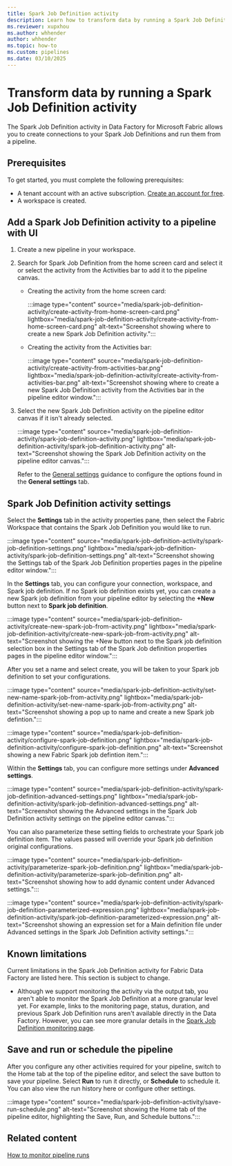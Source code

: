 ```yaml
---
title: Spark Job Definition activity
description: Learn how to transform data by running a Spark Job Definition activity in a pipeline in Data Factory for Microsoft Fabric.
ms.reviewer: xupxhou
ms.author: whhender
author: whhender
ms.topic: how-to
ms.custom: pipelines
ms.date: 03/10/2025
---
```


# Transform data by running a Spark Job Definition activity

The Spark Job Definition activity in Data Factory for Microsoft Fabric allows you to create connections to your Spark Job Definitions and run them from a pipeline.

## Prerequisites

To get started, you must complete the following prerequisites:

- A tenant account with an active subscription. [Create an account for free](../fundamentals/fabric-trial.md).
- A workspace is created.

## Add a Spark Job Definition activity to a pipeline with UI

1. Create a new pipeline in your workspace.
1. Search for Spark Job Definition from the home screen card and select it or select the activity from the Activities bar to add it to the pipeline canvas.

   - Creating the activity from the home screen card:

     :::image type="content" source="media/spark-job-definition-activity/create-activity-from-home-screen-card.png" lightbox="media/spark-job-definition-activity/create-activity-from-home-screen-card.png" alt-text="Screenshot showing where to create a new Spark Job Definition activity.":::

   - Creating the activity from the Activities bar:
  
     :::image type="content" source="media/spark-job-definition-activity/create-activity-from-activities-bar.png" lightbox="media/spark-job-definition-activity/create-activity-from-activities-bar.png" alt-text="Screenshot showing where to create a new Spark Job Definition activity from the Activities bar in the pipeline editor window.":::

1. Select the new Spark Job Definition activity on the pipeline editor canvas if it isn't already selected.

   :::image type="content" source="media/spark-job-definition-activity/spark-job-definition-activity.png" lightbox="media/spark-job-definition-activity/spark-job-definition-activity.png" alt-text="Screenshot showing the Spark Job Definition activity on the pipeline editor canvas.":::

   Refer to the [General settings](activity-overview.md#general-settings) guidance to configure the options found in the **General settings** tab.

## Spark Job Definition activity settings

Select the **Settings** tab in the activity properties pane, then select the Fabric Workspace that contains the Spark Job Definition you would like to run.

:::image type="content" source="media/spark-job-definition-activity/spark-job-definition-settings.png" lightbox="media/spark-job-definition-activity/spark-job-definition-settings.png" alt-text="Screenshot showing the Settings tab of the Spark Job Definition properties pages in the pipeline editor window.":::

In the **Settings** tab, you can configure your connection, workspace, and Spark job definition. If no Spark iob definition exists yet, you can create a new Spark job definition from your pipeline editor by selecting the **+New** button next to **Spark job definition**.

:::image type="content" source="media/spark-job-definition-activity/create-new-spark-job-from-activity.png" lightbox="media/spark-job-definition-activity/create-new-spark-job-from-activity.png" alt-text="Screenshot showing the +New button next to the Spark job definition selection box in the Settings tab of the Spark Job definition properties pages in the pipeline editor window.":::

After you set a name and select create, you will be taken to your Spark job definition to set your configurations. 

:::image type="content" source="media/spark-job-definition-activity/set-new-name-spark-job-from-activity.png" lightbox="media/spark-job-definition-activity/set-new-name-spark-job-from-activity.png" alt-text="Screenshot showing a pop up to name and create a new Spark job defintion.":::

:::image type="content" source="media/spark-job-definition-activity/configure-spark-job-definition.png" lightbox="media/spark-job-definition-activity/configure-spark-job-definition.png" alt-text="Screenshot showing a new Fabric Spark job defintion item.":::

Within the **Settings** tab, you can configure more settings under **Advanced settings**. 

:::image type="content" source="media/spark-job-definition-activity/spark-job-definition-advanced-settings.png" lightbox="media/spark-job-definition-activity/spark-job-definition-advanced-settings.png" alt-text="Screenshot showing the Advanced settings in the Spark Job Definition activity settings on the pipeline editor canvas.":::

You can also parameterize these setting fields to orchestrate your Spark job definition item. The values passed will override your Spark job definition original configurations.

:::image type="content" source="media/spark-job-definition-activity/parameterize-spark-job-definition.png" lightbox="media/spark-job-definition-activity/parameterize-spark-job-definition.png" alt-text="Screenshot showing how to add dynamic content under Advanced settings.":::

:::image type="content" source="media/spark-job-definition-activity/spark-job-definition-parameterized-expression.png" lightbox="media/spark-job-definition-activity/spark-job-definition-parameterized-expression.png" alt-text="Screenshot showing an expression set for a Main definition file under Advanced settings in the Spark Job Definition activity settings.":::

## Known limitations

Current limitations in the Spark Job Definition activity for Fabric Data Factory are listed here. This section is subject to change.

- Although we support monitoring the activity via the output tab, you aren't able to monitor the Spark Job Definition at a more granular level yet. For example, links to the monitoring page, status, duration, and previous Spark Job Definition runs aren't available directly in the Data Factory. However, you can see more granular details in the [Spark Job Definition monitoring page](../data-engineering/monitor-spark-job-definitions.md).

## Save and run or schedule the pipeline

After you configure any other activities required for your pipeline, switch to the Home tab at the top of the pipeline editor, and select the save button to save your pipeline. Select **Run** to run it directly, or **Schedule** to schedule it. You can also view the run history here or configure other settings.

:::image type="content" source="media/spark-job-definition-activity/save-run-schedule.png" alt-text="Screenshot showing the Home tab of the pipeline editor, highlighting the Save, Run, and Schedule buttons.":::

## Related content

[How to monitor pipeline runs](monitor-pipeline-runs.md)
